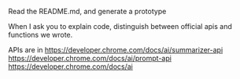 Read the README.md, and generate a prototype

When I ask you to explain code, distinguish between official apis and functions we wrote.

APIs are in 
https://developer.chrome.com/docs/ai/summarizer-api
https://developer.chrome.com/docs/ai/prompt-api
https://developer.chrome.com/docs/ai